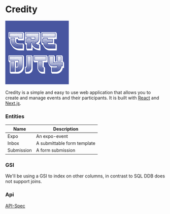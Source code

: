 # Credity
<img src="./logo.png" alt="logo" class="logo"/>

Credity is a simple and easy to use web application that allows you to
create and manage events and their participants. It is built with
[React](https://reactjs.org/) and [Next.js](https://nextjs.org/).

### Entities
| Name | Description |
|---|---|
| Expo | An expo-event |
| Inbox | A submittable form template |
| Submission | A form submission |

### GSI
We'll be using a GSI to index on other columns, in contrast to SQL DDB does not support joins.

### Api
[API-Spec](https://nahnova.github.io/Credity/)